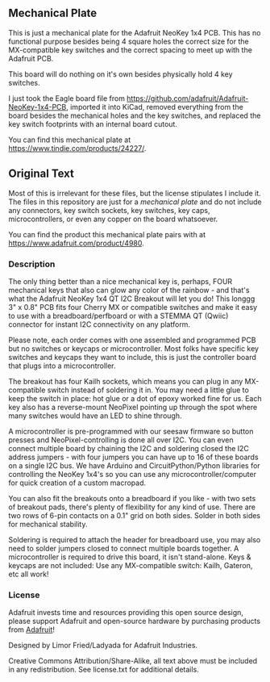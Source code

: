 ## Mechanical Plate

This is just a mechanical plate for the Adafruit NeoKey 1x4 PCB. This has no functional purpose besides being 4 square holes the correct size for the MX-compatible key switches and the correct spacing to meet up with the Adafruit PCB.

This board will do nothing on it's own besides physically hold 4 key switches.

I just took the Eagle board file from https://github.com/adafruit/Adafruit-NeoKey-1x4-PCB, imported it into KiCad, removed everything from the board besides the mechanical holes and the key switches, and replaced the key switch footprints with an internal board cutout.

You can find this mechanical plate at https://www.tindie.com/products/24227/.

## Original Text

Most of this is irrelevant for these files, but the license stipulates I include it. The files in this repository are just for a *mechanical plate* and do not include any connectors, key switch sockets, key switches, key caps, microcontrollers, or even any copper on the board whatsoever.

You can find the product this mechanical plate pairs with at https://www.adafruit.com/product/4980.

### Description

The only thing better than a nice mechanical key is, perhaps, FOUR mechanical keys that also can glow any color of the rainbow - and that's what the Adafruit NeoKey 1x4 QT I2C Breakout will let you do! This longgg 3" x 0.8" PCB fits four Cherry MX or compatible switches and make it easy to use with a breadboard/perfboard or with a STEMMA QT (Qwiic) connector for instant I2C connectivity on any platform.

Please note, each order comes with one assembled and programmed PCB but no switches or keycaps or microcontroller. Most folks have specific key switches and keycaps they want to include, this is just the controller board that plugs into a microcontroller.

The breakout has four Kailh sockets, which means you can plug in any MX-compatible switch instead of soldering it in. You may need a little glue to keep the switch in place: hot glue or a dot of epoxy worked fine for us. Each key also has a reverse-mount NeoPixel pointing up through the spot where many switches would have an LED to shine through.

A microcontroller is pre-programmed with our seesaw firmware so button presses and NeoPixel-controlling is done all over I2C. You can even connect multiple board by chaining the I2C and soldering closed the I2C address jumpers - with four jumpers you can have up to 16 of these boards on a single I2C bus. We have Arduino and CircuitPython/Python libraries for controlling the NeoKey 1x4's so you can use any microcontroller/computer for quick creation of a custom macropad.

You can also fit the breakouts onto a breadboard if you like - with two sets of breakout pads, there's plenty of flexibility for any kind of use. There are two rows of 6-pin contacts on a 0.1" grid on both sides. Solder in both sides for mechanical stability.

Soldering is required to attach the header for breadboard use, you may also need to solder jumpers closed to connect multiple boards together. A microcontroller is required to drive this board, it isn't stand-alone. Keys & keycaps are not included: Use any MX-compatible switch: Kailh, Gateron, etc all work!

### License

Adafruit invests time and resources providing this open source design, please support Adafruit and open-source hardware by purchasing products from [Adafruit](https://www.adafruit.com)!

Designed by Limor Fried/Ladyada for Adafruit Industries.

Creative Commons Attribution/Share-Alike, all text above must be included in any redistribution. 
See license.txt for additional details.
